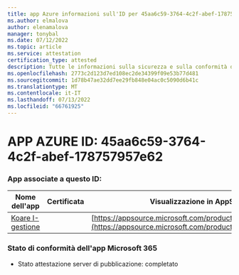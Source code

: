 ```yaml
---
title: app Azure informazioni sull'ID per 45aa6c59-3764-4c2f-abef-178757957e62
ms.author: elmalova
author: elenamalova
manager: tonybal
ms.date: 07/12/2022
ms.topic: article
ms.service: attestation
certification_type: attested
description: Tutte le informazioni sulla sicurezza e sulla conformità disponibili per 45aa6c59-3764-4c2f-abef-178757957e62.
ms.openlocfilehash: 2773c2d123d7ed108ec2de34399f09e53b77d481
ms.sourcegitcommit: 1d78b47ae32dd7ee29fb848e04ac0c5090d6b41c
ms.translationtype: MT
ms.contentlocale: it-IT
ms.lasthandoff: 07/13/2022
ms.locfileid: "66761925"
---
```

# <a name="azure-app-id-45aa6c59-3764-4c2f-abef-178757957e62"></a>APP AZURE ID: 45aa6c59-3764-4c2f-abef-178757957e62


### <a name="apps-associated-with-this-id"></a>App associate a questo ID:
| **Nome dell'app** | **Certificata** | **Visualizzazione in AppSource** |
|--------------|---------------|-----------------------|
| [ Koare I-gestione](../forward/WA200004224.md) |  | [https://appsource.microsoft.com/product/office/WA200004224](https://appsource.microsoft.com/product/office/WA200004224) |

### <a name="microsoft-365-app-compliance-status"></a>Stato di conformità dell'app Microsoft 365
- Stato attestazione server di pubblicazione: completato
